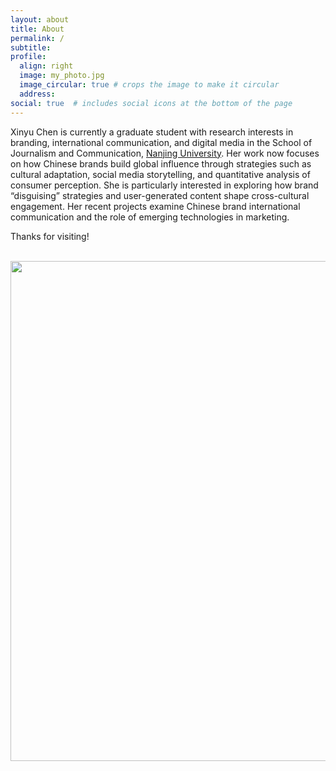 ```yaml
---
layout: about
title: About
permalink: /
subtitle: 
profile:
  align: right
  image: my_photo.jpg
  image_circular: true # crops the image to make it circular
  address: 
social: true  # includes social icons at the bottom of the page
---
```



Xinyu Chen is currently a graduate student with research interests in branding, international communication, and digital media in the School of Journalism and Communication, [Nanjing University](https://jc.nju.edu.cn/). Her work now focuses on how Chinese brands build global influence through strategies such as cultural adaptation, social media storytelling, and quantitative analysis of consumer perception. She is particularly interested in exploring how brand “disguising” strategies and user-generated content shape cross-cultural engagement. Her recent projects examine Chinese brand international communication and the role of emerging technologies in marketing.

Thanks for visiting!

<br>

<a href="https://github.com/xinyu818/xinyu818.github.io/edit/master/_pages/about.md">
  <img src="https://user-images.githubusercontent.com/543384/192227995-fdb3a693-2f68-4dc4-b9bd-06053066322f.png" width = "800" align="middle" />
</a>

<br>

